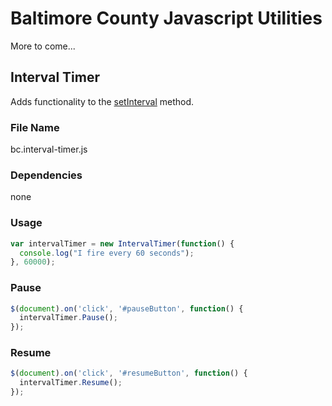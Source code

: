 # Baltimore County Javascript Utilities

More to come...

## Interval Timer

Adds functionality to the [setInterval](https://developer.mozilla.org/en-US/docs/Web/API/WindowOrWorkerGlobalScope/setInterval) method.

### File Name
bc.interval-timer.js

### Dependencies
none

### Usage
```javascript
var intervalTimer = new IntervalTimer(function() {
  console.log("I fire every 60 seconds");
}, 60000);
```

### Pause
```javascript
$(document).on('click', '#pauseButton', function() {
  intervalTimer.Pause();
});
```

### Resume
```javascript
$(document).on('click', '#resumeButton', function() {
  intervalTimer.Resume();
});
```